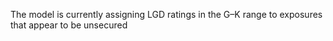 The model is currently assigning LGD ratings in the G–K range to exposures that appear to be unsecured
